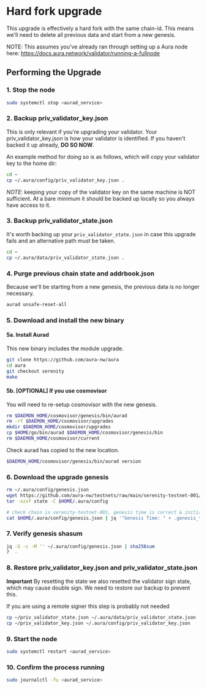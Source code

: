 # Hard fork upgrade

This upgrade is effectively a hard fork with the same chain-id. This means we'll need to delete all previous data and start from a new genesis.

NOTE: This assumes you've already ran through setting up a Aura node here: https://docs.aura.network/validator/running-a-fullnode

## Performing the  Upgrade

### 1. Stop the node
```sh
sudo systemctl stop <aurad_service>
```

### 2. Backup priv_validator_key.json
This is only relevant if you're upgrading your validator. Your priv_validator_key.json is how your validator is identified. If you haven't backed it up already, **DO SO NOW**.

An example method for doing so is as follows, which will copy your validator key to the home dir:
```sh
cd ~
cp ~/.aura/config/priv_validator_key.json .
```

*NOTE*: keeping your copy of the validator key on the same machine is NOT sufficient. At a bare minimum it should be backed up locally so you always have access to it.

### 3. Backup priv_validator_state.json
It's worth backing up your `priv_validator_state.json` in case this upgrade fails and an alternative path must be taken. 
```sh
cd ~
cp ~/.aura/data/priv_validator_state.json .
```

### 4. Purge previous chain state and addrbook.json
Because we'll be starting from a new genesis, the previous data is no longer necessary.
```sh
aurad unsafe-reset-all
```

### 5. Download and install the new binary

#### 5a. Install Aurad
This new binary includes the module upgrade.
```sh
git clone https://github.com/aura-nw/aura
cd aura
git checkout serenity
make 
```


#### 5b. [OPTIONAL] If you use cosmovisor
You will need to re-setup cosmovisor with the new genesis.
```sh
rm $DAEMON_HOME/cosmovisor/genesis/bin/aurad
rm -rf $DAEMON_HOME/cosmovisor/upgrades
mkdir $DAEMON_HOME/cosmovisor/upgrades
cp $HOME/go/bin/aurad $DAEMON_HOME/cosmovisor/genesis/bin
rm $DAEMON_HOME/cosmovisor/current
```

Check aurad has copied to the new location.
```sh
$DAEMON_HOME/cosmovisor/genesis/bin/aurad version
```

### 6. Download the upgrade genesis


```sh
rm ~/.aura/config/genesis.json
wget https://github.com/aura-nw/testnets/raw/main/serenity-testnet-001/6-July-upgrade/state.tar.gz
tar -xzvf state -C $HOME/.aura/config

# check chain is serenity-testnet-001, genesis time is correct & initial block is 1255138
cat $HOME/.aura/config/genesis.json | jq '"Genesis Time: " + .genesis_time + " — Chain ID: " + .chain_id + " - Initial Height: " + .initial_height'
```

### 7. Verify genesis shasum

```sh
jq -S -c -M '' ~/.aura/config/genesis.json | sha256sum
?  -
```

### 8. Restore priv_validator_key.json and priv_validator_state.json

**Important** By resetting the state we also resetted the validator sign state, which may cause double sign. We need to restore our backup to prevent this. 

If you are using a remote signer this step is probably not needed

```sh
cp ~/priv_validator_state.json ~/.aura/data/priv_validator_state.json
cp ~/priv_validator_key.json ~/.aura/config/priv_validator_key.json
```

### 9. Start the node
```sh
sudo systemctl restart <aurad_service>
```

### 10. Confirm the process running
```sh
sudo journalctl -fu <aurad_service>
```
